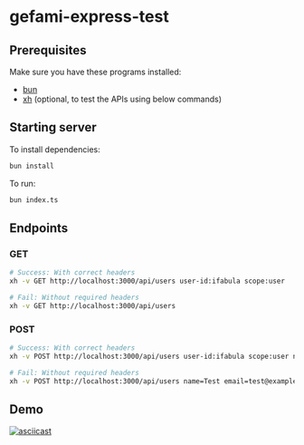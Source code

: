 # gefami-express-test

## Prerequisites

Make sure you have these programs installed:

- [bun](https://bun.sh)
- [xh](https://github.com/ducaale/xh) (optional, to test the APIs using below commands)

## Starting server

To install dependencies:

```bash
bun install
```

To run:

```bash
bun index.ts
```

## Endpoints

### GET

```bash
# Success: With correct headers
xh -v GET http://localhost:3000/api/users user-id:ifabula scope:user

# Fail: Without required headers
xh -v GET http://localhost:3000/api/users
```

### POST

```bash
# Success: With correct headers
xh -v POST http://localhost:3000/api/users user-id:ifabula scope:user name=Test email=test@example.com

# Fail: Without required headers
xh -v POST http://localhost:3000/api/users name=Test email=test@example.com
```

## Demo

[![asciicast](https://asciinema.org/a/HWXveHmfodVFNYqEYRYLvzMdB.svg)](https://asciinema.org/a/HWXveHmfodVFNYqEYRYLvzMdB)
